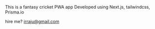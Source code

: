 
This is a fantasy cricket PWA app
Developed using Next.js, tailwindcss, Prisma.io


hire me? irraju@gmail.com
